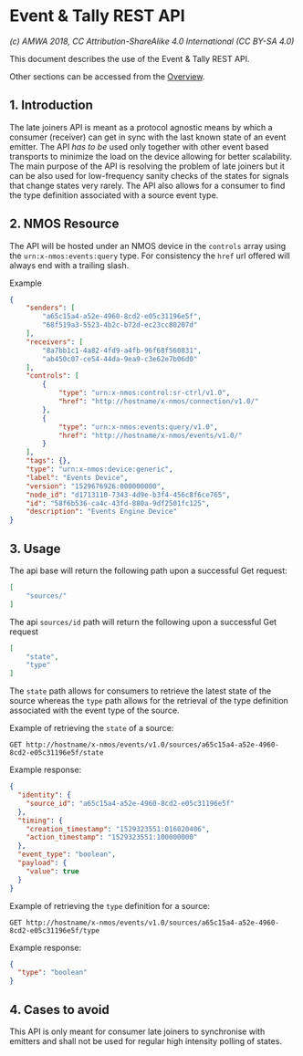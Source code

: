 # Event & Tally REST API

_(c) AMWA 2018, CC Attribution-ShareAlike 4.0 International (CC BY-SA 4.0)_

This document describes the use of the Event & Tally REST API.

Other sections can be accessed from the [Overview](1.0._Overview.md).

## 1. Introduction

The late joiners API is meant as a protocol agnostic means by which a consumer (receiver) can get in sync with the last known state of an event emitter. The API *has to be* used only together with other event based transports to minimize the load on the device allowing for better scalability. The main purpose of the API is resolving the problem of late joiners but it can be also used for low-frequency sanity checks of the states for signals that change states very rarely.
The API also allows for a consumer to find the type definition associated with a source event type.

## 2. NMOS Resource

The API will be hosted under an NMOS device in the `controls` array using the `urn:x-nmos:events:query` type.
For consistency the `href` url offered will always end with a trailing slash.

Example

```json
{
    "senders": [
        "a65c15a4-a52e-4960-8cd2-e05c31196e5f",
        "68f519a3-5523-4b2c-b72d-ec23cc80207d"
    ],
    "receivers": [
        "8a7bb1c1-4a82-4fd9-a4fb-96f68f560831",
        "ab450c07-ce54-44da-9ea9-c3e62e7b06d0"
    ],
    "controls": [
        {
            "type": "urn:x-nmos:control:sr-ctrl/v1.0",
            "href": "http://hostname/x-nmos/connection/v1.0/"
        },
        {
            "type": "urn:x-nmos:events:query/v1.0",
            "href": "http://hostname/x-nmos/events/v1.0/"
        }
    ],
    "tags": {},
    "type": "urn:x-nmos:device:generic",
    "label": "Events Device",
    "version": "1529676926:000000000",
    "node_id": "d1713110-7343-4d9e-b3f4-456c8f6ce765",
    "id": "58f6b536-ca4c-43fd-880a-9df2501fc125",
    "description": "Events Engine Device"
}
```

## 3. Usage

The api base will return the following path upon a successful Get request:

```json
[
    "sources/"
]
```

The api `sources/id` path will return the following upon a successful Get request

```json
[
    "state",
    "type"
]
```

The `state` path allows for consumers to retrieve the latest state of the source whereas the `type` path allows for the retrieval
of the type definition associated with the event type of the source.

Example of retrieving the `state` of a source:

`GET http://hostname/x-nmos/events/v1.0/sources/a65c15a4-a52e-4960-8cd2-e05c31196e5f/state`

Example response:  

```json
{
  "identity": {
    "source_id": "a65c15a4-a52e-4960-8cd2-e05c31196e5f"
  },
  "timing": {
    "creation_timestamp": "1529323551:016020406",
    "action_timestamp": "1529323551:100000000"
  },
  "event_type": "boolean",
  "payload": {
    "value": true
  }
}
```

Example of retrieving the `type` definition for a source:

`GET http://hostname/x-nmos/events/v1.0/sources/a65c15a4-a52e-4960-8cd2-e05c31196e5f/type`

Example response:  

```json
{
  "type": "boolean"
}
```

## 4. Cases to avoid

This API is only meant for consumer late joiners to synchronise with emitters and shall not be used for regular high intensity polling of states.

